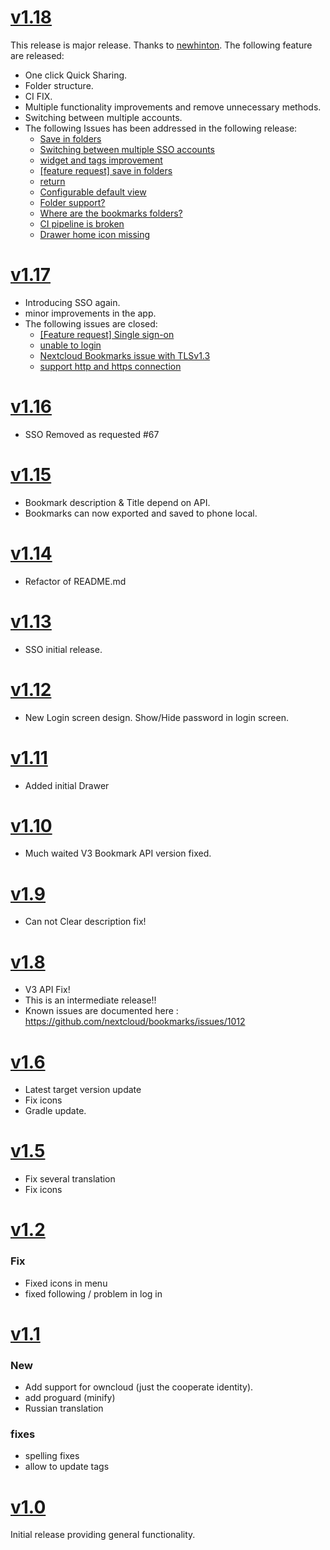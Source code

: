 # [v1.18](https://gitlab.com/bisada/OCBookmarks/tags/v1.18)
This release is major release. Thanks to [newhinton](https://gitlab.com/newhinton). The following feature are released:
- One click Quick Sharing.
- Folder structure.
- CI FIX.
- Multiple functionality improvements and remove unnecessary methods.
- Switching between multiple accounts.
- The following Issues has been addressed in the following release:
  - [Save in folders](https://gitlab.com/bisada/OCBookmarks/-/issues/25) 
  - [Switching between multiple SSO accounts](https://gitlab.com/bisada/OCBookmarks/-/issues/79)
  - [widget and tags improvement](https://gitlab.com/bisada/OCBookmarks/-/issues/7)
  - [[feature request] save in folders](https://gitlab.com/bisada/OCBookmarks/-/issues/25)
  - [return](https://gitlab.com/bisada/OCBookmarks/-/issues/71)
  - [Configurable default view](https://gitlab.com/bisada/OCBookmarks/-/issues/1)
  - [Folder support?](https://gitlab.com/bisada/OCBookmarks/-/issues/61)
  - [Where are the bookmarks folders?](https://gitlab.com/bisada/OCBookmarks/-/issues/68)
  - [CI pipeline is broken](https://gitlab.com/bisada/OCBookmarks/-/issues/78)
  - [Drawer home icon missing](https://gitlab.com/bisada/OCBookmarks/-/issues/52)

# [v1.17](https://gitlab.com/bisada/OCBookmarks/tags/v1.17)
- Introducing SSO again.
- minor improvements in the app.
- The following issues are closed:
  - [[Feature request] Single sign-on](https://gitlab.com/bisada/OCBookmarks/-/issues/27)
  - [unable to login](https://gitlab.com/bisada/OCBookmarks/-/issues/60)
  - [Nextcloud Bookmarks issue with TLSv1.3](https://gitlab.com/bisada/OCBookmarks/-/issues/42)
  - [support http and https connection](https://gitlab.com/bisada/OCBookmarks/-/issues/30)

# [v1.16](https://gitlab.com/bisada/OCBookmarks/tags/v1.16)

- SSO Removed as requested #67

# [v1.15](https://gitlab.com/bisada/OCBookmarks/tags/v1.15)

- Bookmark description &  Title depend on API.
- Bookmarks can now exported and saved to phone local.

# [v1.14](https://gitlab.com/bisada/OCBookmarks/tags/v1.14)

- Refactor of README.md

# [v1.13](https://gitlab.com/bisada/OCBookmarks/tags/v1.13)

- SSO initial release. 

# [v1.12](https://gitlab.com/bisada/OCBookmarks/tags/v1.12)

- New Login screen design. Show/Hide password in login screen. 

# [v1.11](https://gitlab.com/bisada/OCBookmarks/tags/v1.11)

- Added initial Drawer

# [v1.10](https://gitlab.com/bisada/OCBookmarks/tags/v1.10)

- Much waited V3 Bookmark API version fixed.

# [v1.9](https://gitlab.com/bisada/OCBookmarks/tags/v1.9)

- Can not Clear description fix!

# [v1.8](https://gitlab.com/bisada/OCBookmarks/tags/v1.8)

- V3 API Fix!
- This is an intermediate release!!
- Known issues are documented here : <https://github.com/nextcloud/bookmarks/issues/1012> 

# [v1.6](https://gitlab.com/bisada/OCBookmarks/tags/v1.6)

- Latest target version update
- Fix icons
- Gradle update.

# [v1.5](https://gitlab.com/bisada/OCBookmarks/tags/v1.5)

- Fix several translation
- Fix icons


# [v1.2](https://gitlab.com/bisada/OCBookmarks/tags/v1.2)

### Fix
- Fixed icons in menu
- fixed following / problem in log in


# [v1.1](https://gitlab.com/bisada/OCBookmarks/tags/v1.1)

### New
- Add support for owncloud (just the cooperate identity).
- add proguard (minify)
- Russian translation

### fixes
- spelling fixes
- allow to update tags


# [v1.0](https://gitlab.com/bisada/OCBookmarks/tags/v1.0)
Initial release providing general functionality.